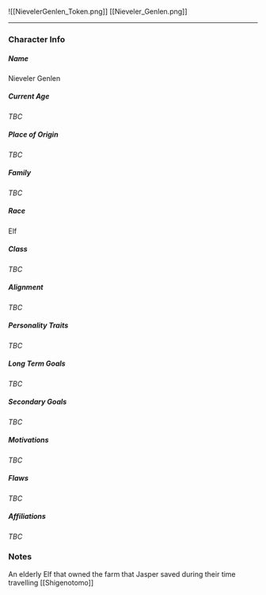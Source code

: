 ![[NievelerGenlen_Token.png]]
[[Nieveler_Genlen.png]]

---
### Character Info

##### Name 
Nieveler Genlen

##### Current Age
*TBC*

##### Place of Origin
*TBC*

##### Family
*TBC*

##### Race
Elf

##### Class
*TBC*

##### Alignment
*TBC*

##### Personality Traits
*TBC*

##### Long Term Goals
*TBC*

##### Secondary Goals
*TBC*

##### Motivations
*TBC*

##### Flaws
*TBC*

##### Affiliations
*TBC*

### Notes

An elderly Elf that owned the farm that Jasper saved during their time travelling [[Shigenotomo]]
